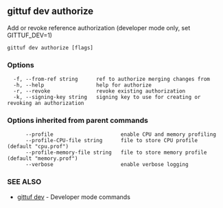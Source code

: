 ## gittuf dev authorize

Add or revoke reference authorization (developer mode only, set GITTUF_DEV=1)

```
gittuf dev authorize [flags]
```

### Options

```
  -f, --from-ref string      ref to authorize merging changes from
  -h, --help                 help for authorize
  -r, --revoke               revoke existing authorization
  -k, --signing-key string   signing key to use for creating or revoking an authorization
```

### Options inherited from parent commands

```
      --profile                      enable CPU and memory profiling
      --profile-CPU-file string      file to store CPU profile (default "cpu.prof")
      --profile-memory-file string   file to store memory profile (default "memory.prof")
      --verbose                      enable verbose logging
```

### SEE ALSO

* [gittuf dev](gittuf_dev.md)	 - Developer mode commands

